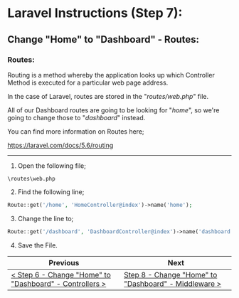 # Laravel Instructions (Step 7):

## Change "Home" to "Dashboard" - Routes:

### Routes:

Routing is a method whereby the application looks up which Controller Method is executed for a particular web page address.

In the case of Laravel, routes are stored in the "_routes/web.php_" file.

All of our Dashboard routes are going to be looking for "_home_", so we're going to change those to "_dashboard_" instead.

You can find more information on Routes here;

https://laravel.com/docs/5.6/routing

---

1. Open the following file;

```
\routes\web.php
```

2. Find the following line;

```PHP
Route::get('/home', 'HomeController@index')->name('home');
```

3. Change the line to;

```PHP
Route::get('/dashboard', 'DashboardController@index')->name('dashboard');
```

4. Save the File.

| Previous | Next |
| -------- | ---- |
| [< Step 6 - Change "Home" to "Dashboard" - Controllers >](laravel-6.md) | [Step 8 - Change "Home" to "Dashboard" - Middleware >](laravel-8.md) |